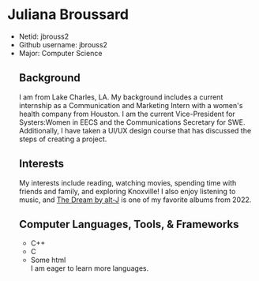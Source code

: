# Juliana Broussard
- Netid: jbrouss2
- Github username: jbrouss2
- Major: Computer Science
  ## Background 
  I am from Lake Charles, LA. My background includes a current internship as a Communication and Marketing Intern with a women's health company from Houston. I am the current Vice-President for Systers:Women in EECS and the Communications Secretary for SWE. Additionally, I have taken a UI/UX design course that has discussed the steps of creating a project.  
  ## Interests
  My interests include reading, watching movies, spending time with friends and family, and exploring Knoxville!  I also enjoy listening to music, and [The Dream by alt-J](https://www.youtube.com/watch?v=GXsahWg9OWQ&list=PLxA687tYuMWhHxlLirg3nY6QINWZz_YN5) is one of my favorite albums from 2022.
  ## Computer Languages, Tools, & Frameworks
  - C++
  - C
  - Some html  
  I am eager to learn more languages.  